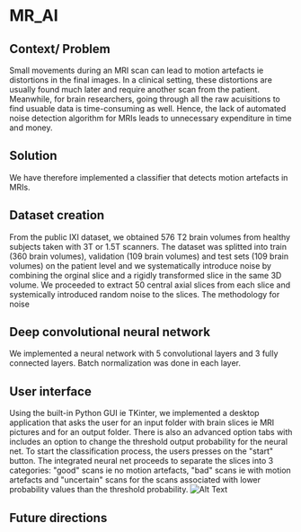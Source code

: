 # MR_AI
## Context/ Problem
Small movements during an MRI scan can lead to motion artefacts ie distortions in the final images. In a clinical setting, these distortions are usually found much later and require another scan from the patient. Meanwhile, for brain researchers, going through all the raw acuisitions to find usuable data is time-consuming as well. Hence, the lack of automated noise detection algorithm for MRIs leads to unnecessary expenditure in time and money. 

## Solution
We have therefore implemented a classifier that detects motion artefacts in MRIs.

## Dataset creation
From the public IXI dataset, we obtained 576 T2 brain volumes from healthy subjects taken with 3T or 1.5T scanners. The dataset was splitted into train (360 brain volumes), validation (109 brain volumes) and test sets (109 brain volumes) on the patient level and we systematically introduce noise by combining the orginal slice and a rigidly transformed slice in the same 3D volume. We proceeded to extract 50 central axial slices from each slice and systemically introduced random noise to the slices. The methodology for noise

## Deep convolutional neural network
We implemented a neural network with 5 convolutional layers and 3 fully connected layers. Batch normalization was done in each layer.

## User interface
Using the built-in Python GUI ie TKinter, we implemented a desktop application that asks the user for an input folder with brain slices ie MRI pictures and for an output folder. There is also an advanced option tabs with includes an option to change the threshold output probability for the neural net. To start the classification process, the users presses on the "start" button. The integrated neural net proceeds to separate the slices into 3 categories: "good" scans ie no motion artefacts, "bad" scans ie with motion artefacts and "uncertain" scans for the scans associated with lower probability values than the threshold probability.
![Alt Text](https://media.giphy.com/media/MVge7VhZAZ2MORlvsW/giphy.gif)

## Future directions
